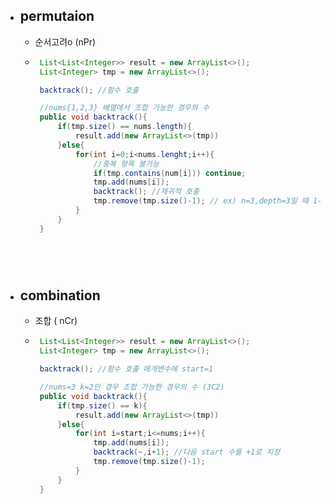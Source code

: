 - ## permutaion
  + 순서고려o (nPr)
  +  ``` java
      List<List<Integer>> result = new ArrayList<>();
      List<Integer> tmp = new ArrayList<>();

      backtrack(); //함수 호출

      //nums{1,2,3} 배열에서 조합 가능한 경우의 수
      public void backtrack(){
          if(tmp.size() == nums.length){
              result.add(new ArrayList<>(tmp))
          }else{
              for(int i=0;i<nums.lenght;i++){
                  //중복 항목 불가능
                  if(tmp.contains(num[i])) continue;
                  tmp.add(nums[i]);
                  backtrack(); //재귀적 호출
                  tmp.remove(tmp.size()-1); // ex) n=3,depth=3일 때 1-1-1 1-1-2  1-1-3 그리고 다시 1-2~ 를 방문하기 위해 tmp의 사이즈를 줄여서 상위 for문을 돌도록 하기 위함
              }
          }
      }
    





- ## combination
  + 조합 ( nCr)
  +  ``` java
      List<List<Integer>> result = new ArrayList<>();
      List<Integer> tmp = new ArrayList<>();

      backtrack(); //함수 호출 매개변수에 start=1

      //nums=3 k=2인 경우 조합 가능한 경우의 수 (3C2)
      public void backtrack(){
          if(tmp.size() == k){
              result.add(new ArrayList<>(tmp))
          }else{
              for(int i=start;i<=nums;i++){
                  tmp.add(nums[i]);
                  backtrack(~,i+1); //다음 start 수를 +1로 지정 
                  tmp.remove(tmp.size()-1);
              }
          }
      }
    
